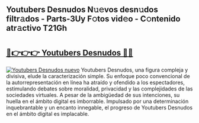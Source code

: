 ## Youtubers Desnudos N𝚞𝚎vos desn𝚞dos filtr𝚊dos - Parts-3Uy F𝚘tos vid𝚎o - C𝚘ntenido atr𝚊ctivo T21Gh

# <h2><a href="http://mb6b17.tromn.icu/?c=Youtubers+Desnudos">🔗👉👉👉 Youtubers Desnudos 🔗🔗</a></h2>

[![Youtubers Desnudos nuevo](https://i.imgur.com/pEAQMta.gif)](http://mb6b17.tromn.icu/?c=Youtubers+Desnudos)
Youtubers Desnudos, una figura compleja y divisiva, elude la caracterización simple. Su enfoque poco convencional de la autorrepresentación en línea ha atraído y ofendido a los espectadores, estimulando debates sobre moralidad, privacidad y las complejidades de las sociedades virtuales. A pesar de la ambigüedad de sus intenciones, su huella en el ámbito digital es imborrable. Impulsado por una determinación inquebrantable y un encanto innegable, el progreso de Youtubers Desnudos en el ámbito digital es implacable.
